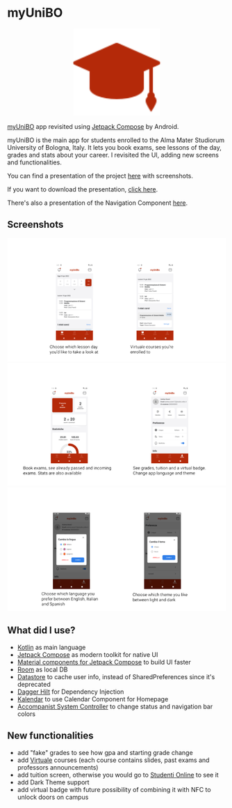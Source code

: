 # myUniBO
<p align="center">
    <img src="presentation/readme/grad_hat.svg" alt="myUniBo logo" height="200">
</p>

[myUniBO](https://play.google.com/store/apps/details?id=com.myunibo&hl=it&gl=it) app revisited using [Jetpack Compose](https://developer.android.com/jetpack/compose) by Android.

myUniBO is the main app for students enrolled to the Alma Mater Studiorum University of Bologna, Italy. It lets you book exams, see lessons of the day, grades and stats about your career. I revisited the UI, adding new screens and functionalities.

You can find a presentation of the project [here](https://github.com/seve-andre/myUniBO/blob/main/presentation/myUniBO%20presentation.pdf) with screenshots.

If you want to download the presentation, [click here](https://github.com/seve-andre/myUniBO/raw/main/presentation/myUniBO%20presentation.pdf).

There's also a presentation of the Navigation Component [here](https://github.com/seve-andre/myUniBO/blob/main/presentation/Navigation%20Component%20presentation.pdf).

## Screenshots
![Screenshots 1](presentation/readme/screenshot-1.png)
![Screenshots 2](presentation/readme/screenshot-2.png)
![Screenshots 3](presentation/readme/screenshot-3.png)

## What did I use?
- [Kotlin](https://kotlinlang.org/) as main language
- [Jetpack Compose](https://developer.android.com/jetpack/compose) as modern toolkit for native UI
- [Material components for Jetpack Compose](https://developer.android.com/reference/kotlin/androidx/compose/material/package-summary#top-level-functions) to build UI faster
- [Room](https://developer.android.com/training/data-storage/room) as local DB
- [Datastore](https://developer.android.com/topic/libraries/architecture/datastore?gclid=CjwKCAjwkYGVBhArEiwA4sZLuMMCRUnWZzzy-AwDePYTUTn3gO6-rrT8jGo7D-H2vztegIJ-zEsb8hoCtI8QAvD_BwE&gclsrc=aw.ds) to cache user info, instead of SharedPreferences since it's deprecated
- [Dagger Hilt](https://developer.android.com/training/dependency-injection/hilt-android) for Dependency Injection
- [Kalendar](https://github.com/hi-manshu/Kalendar) to use Calendar Component for Homepage
- [Accompanist System Controller](https://google.github.io/accompanist/systemuicontroller/) to change status and navigation bar colors

## New functionalities
- add "fake" grades to see how gpa and starting grade change
- add [Virtuale](https://virtuale.unibo.it/) courses (each course contains slides, past exams and professors announcements)
- add tuition screen, otherwise you would go to [Studenti Online](https://studenti.unibo.it/sol/welcome.htm) to see it
- add Dark Theme support
- add virtual badge with future possibility of combining it with NFC to unlock doors on campus
